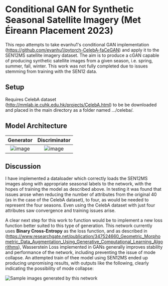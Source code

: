 # Conditional GAN for Synthetic Seasonal Satellite Imagery (Met Éireann Placement 2023)

This repo attempts to take evanhu1's conditional GAN implementation (https://github.com/evanhu1/pytorch-CelebA-faCeGAN) and apply it to the SEN12MS satellite imagery dataset. The aim is to produce a cGAN capable of producing synthetic satellite images from a given season, i.e. spring, summer, fall, winter. This work was not fully completed due to issues stemming from training with the SEN12 data.

## Setup
Requires CelebA dataset (http://mmlab.ie.cuhk.edu.hk/projects/CelebA.html) to be be downloaded and placed in the main directory as a folder named .../celeba/.

## Model Architecture

Generator                  |  Discriminator
:-------------------------:|:-------------------------:
![image](https://user-images.githubusercontent.com/41599986/121992709-008cac00-cd57-11eb-83c7-8aeb6c9418e5.png) | ![image](https://user-images.githubusercontent.com/41599986/121992724-071b2380-cd57-11eb-897d-59b16f6937b2.png)

## Discussion
I have implemented a dataloader which correctly loads the SEN12MS images along with appropriate seasonal labels to the network, with the hopes of training the model as described above. In testing it was found that issues arose when reducing the number of attributes from the original 40 (as in the case of the CelebA dataset), to four, as would be needed to represent the four seasons. Even using the CelebA dataset with just four attributes saw convergence and training issues arise.

A clear next step for this work to function would be to implement a new loss function better suited to this type of generation. This network currently uses **Binary Cross-Entropy** as the loss function, and as described in (https://www.researchgate.net/publication/347524660_Geometric_Morphometric_Data_Augmentation_Using_Generative_Computational_Learning_Algorithms), Wasserstein Loss implemented in GANs generally improves stability and performance of the network, including preventing the issue of mode collapse. An attempted train of thee model using SEN12MS ended up producing unpromising results, with outputs like the following, clearly indicating the possibility of mode collapse:

![Sample images generated by this network](failed_cgan_train.png)